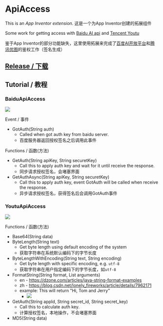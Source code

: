 # ApiAccess

This is an *App Inventor extension*.
这是一个为App Inventor创建的拓展组件

Some work for getting access with [Baidu AI api](http://ai.baidu.com/docs#/Auth/top) and [Tencent Youtu](http://open.youtu.qq.com/#/develop/tool-authentication)

鉴于App Inventor的部分功能缺失，这里使用拓展来完成了[百度AI开放平台](http://ai.baidu.com/docs#/Auth/top)和[腾讯优图](http://open.youtu.qq.com/#/develop/tool-authentication)的鉴权工作（签名生成）

## [Release / 下载](https://github.com/OpenSourceAIX/ApiAccess/releases)

## Tutorial / 教程

### BaiduApiAccess

![](https://user-images.githubusercontent.com/22613139/43084739-dbaec7c8-8ecb-11e8-98b0-c45dc8d9e128.png)

Event / 事件

* GotAuth(String auth)
    * Called when got auth key from baidu server.
    * 百度服务器返回授权签名之后调用此事件

Functions / 函数(方法)

* GetAuth(String apiKey, String securetKey)
    * Call this to apply auth key and wait for it until receive the response.
    * 同步请求授权签名，会堵塞界面
* GetAuthAsync(String apiKey, String securetKey)
    * Call this to apply auth key, event GotAuth will be called when receive the response.
    * 异步请求授权签名，获得签名后会调用GotAuth事件

### YoutuApiAccess

![](https://user-images.githubusercontent.com/22613139/43247041-2087e372-90e6-11e8-9f92-11b4557ec578.png)

Functions / 函数(方法)

* Base64(String data)
* ByteLength(String text)
    * Get byte length using default encoding of the system
    * 获取字符串在系统默认编码下的字节长度
* ByteLengthWithEncoding(String text, String encoding)
    * Get byte length with specific encoding, e.g. `utf-8`
    * 获取字符串在用户指定编码下的字节长度，如`utf-8`
* FormatString(String format, List arguments)
    * en - https://dzone.com/articles/java-string-format-examples
    * zh - https://blog.csdn.net/lonely_fireworks/article/details/7962171
    * example: This will return "Hi, Tom and Jerry"
        * ![](https://user-images.githubusercontent.com/22613139/43084831-07e68f1a-8ecc-11e8-98c2-e1548d623fb2.png)
* GetAuth(String appId, String secret_id, String secret_key)
    * Call this to calculate auth key.
    * 计算授权签名，本地操作，不会堵塞界面
* MD5(String data)
